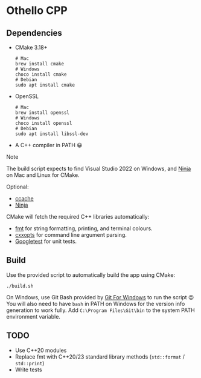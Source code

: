 # Othello CPP

## Dependencies

* CMake 3.18+

    ```shell
    # Mac
    brew install cmake
    # Windows
    choco install cmake
    # Debian
    sudo apt install cmake
    ```

* OpenSSL

    ```shell
    # Mac
    brew install openssl
    # Windows
    choco install openssl
    # Debian
    sudo apt install libssl-dev
    ```

* A C++ compiler in PATH :grinning:

> [!NOTE]
> The build script expects to find Visual Studio 2022 on Windows,
> and [Ninja](https://ninja-build.org/) on Mac and Linux for CMake.

Optional:

* [ccache](https://ccache.dev/)
* [Ninja](https://github.com/ninja-build/ninja)

CMake will fetch the required C++ libraries automatically:

* [fmt](https://github.com/fmtlib/fmt) for string formatting, printing, and terminal colours.
* [cxxopts](https://github.com/jarro2783/cxxopts) for command line argument parsing.
* [Googletest](https://github.com/google/googletest) for unit tests.

## Build

Use the provided script to automatically build the app using CMake:

```shell
./build.sh
```

On Windows, use Git Bash provided by [Git For Windows](https://gitforwindows.org/) to run the script :wink:
You will also need to have `bash` in PATH on Windows for the version info generation to work fully.
Add `C:\Program Files\Git\bin` to the system PATH environment variable.

## TODO

* Use C++20 modules
* Replace fmt with C++20/23 standard library methods (`std::format` / `std::print`)
* Write tests
